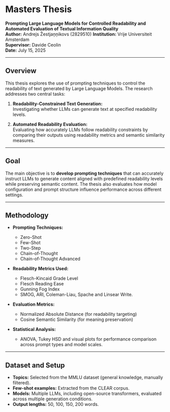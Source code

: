 # Masters Thesis  
**Prompting Large Language Models for Controlled Readability and Automated Evaluation of Textual Information Quality**  
**Author:** Andrejs Žestjaņņikovs (2829510)
**Institution:** Vrije Universiteit Amsterdam  
**Supervisor:** Davide Ceolin  
**Date:** July 15, 2025  

---

## Overview

This thesis explores the use of prompting techniques to control the readability of text generated by Large Language Models. The research addresses two central tasks:

1. **Readability-Constrained Text Generation:**  
   Investigating whether LLMs can generate text at specified readability levels.

2. **Automated Readability Evaluation:**  
   Evaluating how accurately LLMs follow readability constraints by comparing their outputs using readability metrics and semantic similarity measures.

---

## Goal

The main objective is to **develop prompting techniques** that can accurately instruct LLMs to generate content aligned with predefined readability levels while preserving semantic content. The thesis also evaluates how model configuration and prompt structure influence performance across different settings.

---

## Methodology

- **Prompting Techniques:**  
  - Zero-Shot  
  - Few-Shot  
  - Two-Step  
  - Chain-of-Thought  
  - Chain-of-Thought Advanced  

- **Readability Metrics Used:**  
  - Flesch-Kincaid Grade Level  
  - Flesch Reading Ease  
  - Gunning Fog Index  
  - SMOG, ARI, Coleman-Liau, Spache and Linsear Write.

- **Evaluation Metrics:**  
  - Normalized Absolute Distance (for readability targeting)  
  - Cosine Semantic Similarity (for meaning preservation)

- **Statistical Analysis:**  
  - ANOVA, Tukey HSD and visual plots for performance comparison across prompt types and model scales.

---

## Dataset and Setup

- **Topics:** Selected from the MMLU dataset (general knowledge, manually filtered).
- **Few-shot examples:** Extracted from the CLEAR corpus.
- **Models:** Multiple LLMs, including open-source transformers, evaluated across multiple generation conditions.
- **Output lengths:** 50, 100, 150, 200 words.
